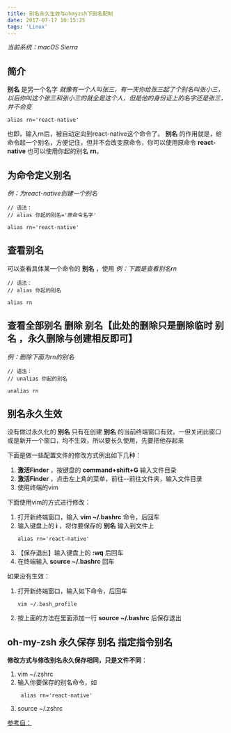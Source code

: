 ```yaml
---
title: 别名永久生效与ohmyzsh下别名配制
date: 2017-07-17 10:15:25
tags: 'Linux'
---
```


*当前系统：macOS Sierra*

简介
---
**别名** 是另一个名字
*就像有一个人叫张三，有一天你给张三起了个别名叫张小三，以后你叫这个张三和张小三的就全是这个人，但是他的身份证上的名字还是张三，并不会变*

```
alias rn='react-native'
```
也即，输入rn后，被自动定向到react-native这个命令了。 **别名** 的作用就是，给命令起一个别名，方便记住，但并不会改变原命令，你可以使用原命令 **react-native** 也可以使用你起的别名 **rn**。

<!-- more -->

为命令定义别名
---
*例：为react-native创建一个别名*
```
// 语法：
// alias 你起的别名='原命令名字'

alias rn='react-native'
```

查看别名
---
可以查看具体某一个命令的 **别名** ，使用
*例：下面是查看别名rn*
```
// 语法：
// alias 你起的别名

alias rn
```

查看全部别名
删除 **别名**【此处的删除只是删除临时 **别名** ，永久删除与创建相反即可】
---
*例：删除下面为rn的别名*
```
// 语法：
// unalias 你起的别名

unalias rn
```

别名永久生效
----
没有做过永久化的 **别名** 只有在创建 **别名** 的当前终端窗口有效，一但关闭此窗口或是新开一个窗口，均不生效，所以要长久使用，先要把他存起来

下面是做一些配置文件的修改方式例出如下几种：
1.  **激活Finder** ，按键盘的 **command+shift+G** 输入文件目录
2.  **激活Finder** ，点击左上角的菜单，前往--前往文件夹，输入文件目录
3.  使用终端的vim

下面使用vim的方式进行修改：
1.  打开新终端窗口，输入 **vim ~/.bashrc** 命令，后回车
2.  输入键盘上的 **i** ，将你要保存的 **别名** 输入到文件上
    ```
    alias rn='react-native'
    ```
3.  【保存退出】输入键盘上的 **:wq** 后回车
4.  在终端输入 **source ~/.bashrc** 回车

如果没有生效：
1.  打开新终端窗口，输入如下命令，后回车
    ```
    vim ~/.bash_profile
    ```
2.  按上面的方法在里面添加一行 **source ~/.bashrc** 后保存退出


oh-my-zsh 永久保存 别名 指定指令别名
---

**修改方式与修改别名永久保存相同，只是文件不同**：
1.  vim ~/.zshrc
2.  输入你要保存的别名命令，如
    ```
     alias rn='react-native'
    ```
3.  source ~/.zshrc


[参考自：](http://blog.csdn.net/jianglei421/article/details/8510723)
